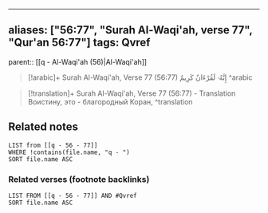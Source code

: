 
---
aliases: ["56:77", "Surah Al-Waqi'ah, verse 77", "Qur'an 56:77"]
tags: Qvref
---

parent:: [[q - Al-Waqi'ah (56)|Al-Waqi'ah]]

> [!arabic]+ Surah Al-Waqi'ah, Verse 77 (56:77)
> <span class="quran-arabic">إِنَّهُۥ لَقُرْءَانٌ كَرِيمٌ</span>
^arabic

> [!translation]+ Surah Al-Waqi'ah, Verse 77 (56:77) - Translation
> Воистину, это - благородный Коран,
^translation



## Related notes
```dataview
LIST from [[q - 56 - 77]]
WHERE !contains(file.name, "q - ")
SORT file.name ASC
```

### Related verses (footnote backlinks)
```dataview
LIST FROM [[q - 56 - 77]] AND #Qvref
SORT file.name ASC
```

